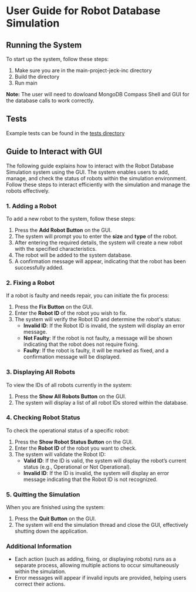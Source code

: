 # User Guide for Robot Database Simulation

## Running the System
To start up the system, follow these steps:
1. Make sure you are in the main-project-jeck-inc directory
2. Build the directory
3. Run main

**Note:** The user will need to dowloand MongoDB Compass Shell and GUI for the database calls to work correctly.

## Tests
Example tests can be found in the [tests directory](../../tests)

## Guide to Interact with GUI
The following guide explains how to interact with the Robot Database Simulation system using the GUI. The system enables users to add, manage, and check the status of robots within the simulation environment. Follow these steps to interact efficiently with the simulation and manage the robots effectively.

### 1. Adding a Robot
To add a new robot to the system, follow these steps:
1. Press the **Add Robot Button** on the GUI.
2. The system will prompt you to enter the **size** and **type** of the robot.
3. After entering the required details, the system will create a new robot with the specified characteristics.
4. The robot will be added to the system database.
5. A confirmation message will appear, indicating that the robot has been successfully added.

### 2. Fixing a Robot
If a robot is faulty and needs repair, you can initiate the fix process:
1. Press the **Fix Button** on the GUI.
2. Enter the **Robot ID** of the robot you wish to fix.
3. The system will verify the Robot ID and determine the robot's status:
   - **Invalid ID**: If the Robot ID is invalid, the system will display an error message.
   - **Not Faulty**: If the robot is not faulty, a message will be shown indicating that the robot does not require fixing.
   - **Faulty**: If the robot is faulty, it will be marked as fixed, and a confirmation message will be displayed.

### 3. Displaying All Robots
To view the IDs of all robots currently in the system:
1. Press the **Show All Robots Button** on the GUI.
2. The system will display a list of all robot IDs stored within the database.

### 4. Checking Robot Status
To check the operational status of a specific robot:
1. Press the **Show Robot Status Button** on the GUI.
2. Enter the **Robot ID** of the robot you want to check.
3. The system will validate the Robot ID:
   - **Valid ID**: If the ID is valid, the system will display the robot’s current status (e.g., Operational or Not Operational).
   - **Invalid ID**: If the ID is invalid, the system will display an error message indicating that the Robot ID is not recognized.

### 5. Quitting the Simulation
When you are finished using the system:
1. Press the **Quit Button** on the GUI.
2. The system will end the simulation thread and close the GUI, effectively shutting down the application.

### Additional Information
- Each action (such as adding, fixing, or displaying robots) runs as a separate process, allowing multiple actions to occur simultaneously within the simulation.
- Error messages will appear if invalid inputs are provided, helping users correct their actions.

